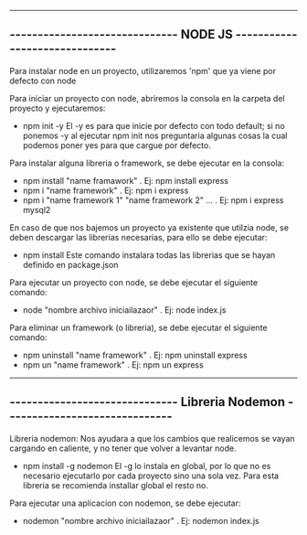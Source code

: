 ---------------------------------------------------------------------------------
------------------------------       NODE JS       ------------------------------
---------------------------------------------------------------------------------
Para instalar node en un proyecto, utilizaremos 'npm' que ya viene por defecto con node


Para iniciar un proyecto con node, abriremos la consola en la carpeta del proyecto y ejecutaremos:
 - npm init -y
El -y es para que inicie por defecto con todo default; si no ponemos -y al ejecutar npm init nos preguntaria algunas cosas la cual podemos poner yes para que cargue por defecto.


Para instalar alguna libreria o framework, se debe ejecutar en la consola: 
 - npm install "name framawork"                        . Ej: npm install express
 - npm i "name framework"                              . Ej: npm i express
 - npm i "name framework 1" "name framework 2" ...     . Ej: npm i express mysql2


En caso de que nos bajemos un proyecto ya existente que utilzia node, se deben descargar las librerias necesarias, para ello se debe ejecutar:
 - npm install
 Este comando instalara todas las librerias que se hayan definido en package.json
 

Para ejecutar un proyecto con node, se debe ejecutar el siguiente comando:
 - node "nombre archivo iniciailazaor"                  . Ej: node index.js


Para eliminar un framework (o libreria), se debe ejecutar el siguiente comando:
 - npm uninstall "name framework"                       . Ej: npm uninstall express
 - npm un "name framework"                              . Ej: npm un express


--------------------------------------------------------------------------------
------------------------------  Libreria Nodemon  ------------------------------
--------------------------------------------------------------------------------
Libreria nodemon: Nos ayudara a que los cambios que realicemos se vayan cargando en caliente, y no tener que volver a levantar node.
 - npm install -g nodemon
El -g lo instala en global, por lo que no es necesario ejecutarlo por cada proyecto sino una sola vez. Para esta libreria se recomienda installar global el resto no.

Para ejecutar una aplicacion con nodemon, se debe ejecutar:
 - nodemon "nombre archivo iniciailazaor"               . Ej: nodemon index.js

 